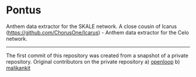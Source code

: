 # Pontus

Anthem data extractor for the SKALE network.
A close cousin of Icarus (https://github.com/ChorusOne/Icarus) - Anthem data extractor for the Celo network.

---

The first commit of this repository was created from a snapshot of a private repository. Original contributors on the private repository
a) [openloop](https://github.com/openloop)
b) [malikankit](https://github.com/malikankit)

